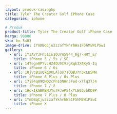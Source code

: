 ```yaml
---
layout: produk-casinghp
title: Tyler The Creator Golf iPhone Case
categories: iphone

# Produk
product-title: Tyler The Creator Golf iPhone Case
harga: 90000
sku: hn-5463
image-drive: 1YmDBqCju2zzafYkhrhWa1F5hMEW1PSwI
gallery:
  - url: 1YIAVY3Fn51Iw1OUYW5944_Rg7-HRY_E7
    title: iPhone 5 / 5s / SE
  - url: 14Tegn0PYvcHZ4OU9CVzgXqb3X4Ky5-Iq
    title: iPhone 6 / 6s
  - url: 10jvcB1uQkqO0LAlQs7sOQBJrn3xLBSMW
    title: iPhone 6 Plus / 6s Plus
  - url: 17j94q09QHQ2cPh1QNHn5Fod-x7lq37J4
    title: iPhone 7 / 8
  - url: 1HokIkGBKBNJYu7FJeP5fxYLE0JvbKD9P
    title: iPhone 7 Plus / 8 Plus
  - url: 1YmDBqCju2zzafYkhrhWa1F5hMEW1PSwI
    title: iPhone X
---
```

